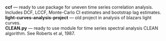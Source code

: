 **ссf** — ready to use package for uneven time series correlation analysis. Includes DCF, LCCF, Monte-Carlo CI estimates and bootstrap lag estimates.   
**light-curves-analysis-project** — old project in analysis of blazars light curves.  
**CLEAN.py** — ready to use module for time series spectral analysis CLEAN algorithm. See Roberts et al, 1987.  

